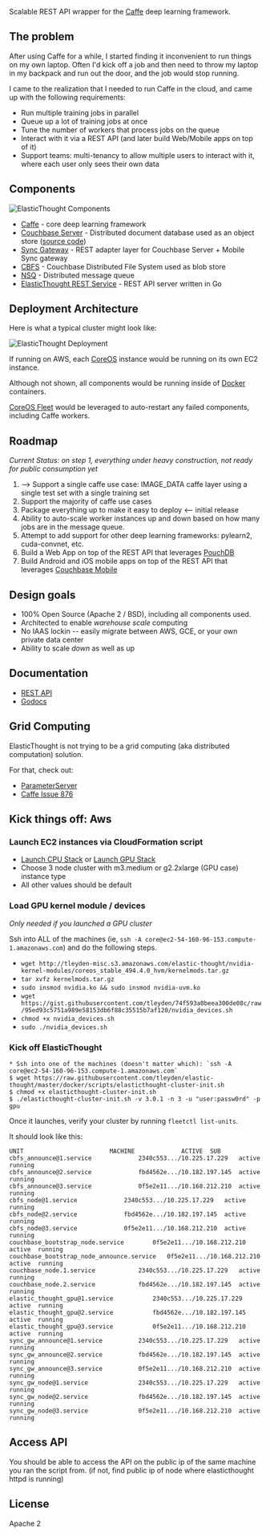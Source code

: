 
Scalable REST API wrapper for the [Caffe](caffe.berkeleyvision.org) deep learning framework. 

## The problem

After using Caffe for a while, I started finding it inconvenient to run things on my own laptop.  Often I'd kick off a job and then need to throw my laptop in my backpack and run out the door, and the job would stop running.  

I came to the realization that I needed to run Caffe in the cloud, and came up with the following requirements:

* Run multiple training jobs in parallel
* Queue up a lot of training jobs at once 
* Tune the number of workers that process jobs on the queue 
* Interact with it via a REST API (and later build Web/Mobile apps on top of it)
* Support teams: multi-tenancy to allow multiple users to interact with it, where each user only sees their own data

## Components

![ElasticThought Components](http://tleyden-misc.s3.amazonaws.com/blog_images/elasticthought-components.png)


* [Caffe](http://caffe.berkeleyvision.org/) - core deep learning framework
* [Couchbase Server](http://www.couchbase.com/nosql-databases/couchbase-server) - Distributed document database used as an object store ([source code](https://github.com/couchbase/manifest))
* [Sync Gateway](https://github.com/couchbase/sync_gateway) - REST adapter layer for Couchbase Server + Mobile Sync gateway
* [CBFS](https://github.com/couchbaselabs/cbfs) - Couchbase Distributed File System used as blob store
* [NSQ](http://nsq.io/) - Distributed message queue
* [ElasticThought REST Service](https://github.com/tleyden/elastic-thought/) - REST API server written in Go

## Deployment Architecture

Here is what a typical cluster might look like:

![ElasticThought Deployment](http://tleyden-misc.s3.amazonaws.com/blog_images/elasticthought-stack.png) 

If running on AWS, each [CoreOS](https://coreos.com/) instance would be running on its own EC2 instance.

Although not shown, all components would be running inside of [Docker](https://www.docker.com/) containers.

[CoreOS Fleet](https://coreos.com/docs/launching-containers/launching/launching-containers-fleet/) would be leveraged to auto-restart any failed components, including Caffe workers.

## Roadmap

*Current Status: on step 1, everything under heavy construction, not ready for public consumption yet*

1. --> Support a single caffe use case: IMAGE_DATA caffe layer using a single test set with a single training set
1. Support the majority of caffe use cases
1. Package everything up to make it easy to deploy  <-- initial release
1. Ability to auto-scale worker instances up and down based on how many jobs are in the message queue.
1. Attempt to add support for other deep learning frameworks: pylearn2, cuda-convnet, etc.
1. Build a Web App on top of the REST API that leverages [PouchDB](https://github.com/pouchdb/pouchdb)
1. Build Android and iOS mobile apps on top of the REST API that leverages [Couchbase Mobile](https://github.com/couchbase/couchbase-lite-android)


## Design goals

* 100% Open Source (Apache 2 / BSD), including all components used.
* Architected to enable *warehouse scale* computing
* No IAAS lockin -- easily migrate between AWS, GCE, or your own private data center
* Ability to scale *down* as well as up

## Documentation 

* [REST API](http://docs.elasticthought.apiary.io/)
* [Godocs](http://godoc.org/github.com/tleyden/elastic-thought)

## Grid Computing

ElasticThought is not trying to be a grid computing (aka distributed computation) solution.  

For that, check out:

* [ParameterServer](http://parameterserver.org/)
* [Caffe Issue 876](https://github.com/BVLC/caffe/issues/876)

## Kick things off: Aws

### Launch EC2 instances via CloudFormation script

* [Launch CPU Stack](https://console.aws.amazon.com/cloudformation/home?region=us-east-1#cstack=sn%7ECouchbase-CoreOS%7Cturl%7Ehttp://tleyden-misc.s3.amazonaws.com/elastic-thought/cloudformation/elastic_thought_cpu.template) or [Launch GPU Stack](https://console.aws.amazon.com/cloudformation/home?region=us-east-1#cstack=sn%7ECouchbase-CoreOS%7Cturl%7Ehttp://tleyden-misc.s3.amazonaws.com/elastic-thought/cloudformation/elastic_thought_gpu.template) 
* Choose 3 node cluster with m3.medium or g2.2xlarge (GPU case) instance type
* All other values should be default

### Load GPU kernel module / devices

*Only needed if you launched a GPU cluster*

Ssh into ALL of the machines (ie, `ssh -A core@ec2-54-160-96-153.compute-1.amazonaws.com`) and do the following steps.

* `wget http://tleyden-misc.s3.amazonaws.com/elastic-thought/nvidia-kernel-modules/coreos_stable_494.4.0_hvm/kernelmods.tar.gz`
* `tar xvfz kernelmods.tar.gz`
* `sudo insmod nvidia.ko && sudo insmod nvidia-uvm.ko`
* `wget https://gist.githubusercontent.com/tleyden/74f593a0beea300de08c/raw/95ed93c5751a989e58153db6f88c35515b7af120/nvidia_devices.sh`
* `chmod +x nvidia_devices.sh`
* `sudo ./nvidia_devices.sh`

### Kick off ElasticThought

```
* Ssh into one of the machines (doesn't matter which): `ssh -A core@ec2-54-160-96-153.compute-1.amazonaws.com`
$ wget https://raw.githubusercontent.com/tleyden/elastic-thought/master/docker/scripts/elasticthought-cluster-init.sh
$ chmod +x elasticthought-cluster-init.sh
$ ./elasticthought-cluster-init.sh -v 3.0.1 -n 3 -u "user:passw0rd" -p gpu 
```

Once it launches, verify your cluster by running `fleetctl list-units`.  

It should look like this:

```
UNIT						MACHINE				ACTIVE	SUB
cbfs_announce@1.service				2340c553.../10.225.17.229	active	running
cbfs_announce@2.service				fbd4562e.../10.182.197.145	active	running
cbfs_announce@3.service				0f5e2e11.../10.168.212.210	active	running
cbfs_node@1.service				2340c553.../10.225.17.229	active	running
cbfs_node@2.service				fbd4562e.../10.182.197.145	active	running
cbfs_node@3.service				0f5e2e11.../10.168.212.210	active	running
couchbase_bootstrap_node.service		0f5e2e11.../10.168.212.210	active	running
couchbase_bootstrap_node_announce.service	0f5e2e11.../10.168.212.210	active	running
couchbase_node.1.service			2340c553.../10.225.17.229	active	running
couchbase_node.2.service			fbd4562e.../10.182.197.145	active	running
elastic_thought_gpu@1.service			2340c553.../10.225.17.229	active	running
elastic_thought_gpu@2.service			fbd4562e.../10.182.197.145	active	running
elastic_thought_gpu@3.service			0f5e2e11.../10.168.212.210	active	running
sync_gw_announce@1.service			2340c553.../10.225.17.229	active	running
sync_gw_announce@2.service			fbd4562e.../10.182.197.145	active	running
sync_gw_announce@3.service			0f5e2e11.../10.168.212.210	active	running
sync_gw_node@1.service				2340c553.../10.225.17.229	active	running
sync_gw_node@2.service				fbd4562e.../10.182.197.145	active	running
sync_gw_node@3.service				0f5e2e11.../10.168.212.210	active	running
```

## Access API

You should be able to access the API on the public ip of the same machine you ran the script from.  (if not, find public ip of node where elasticthought httpd is running)

## License

Apache 2